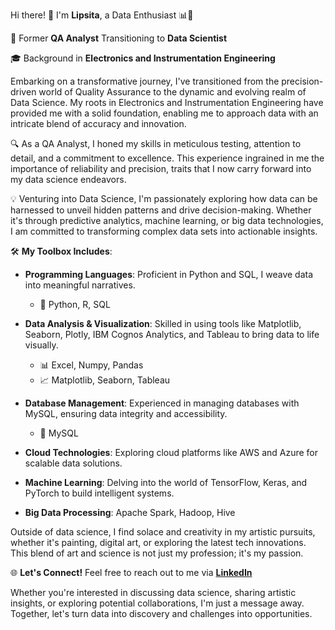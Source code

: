 Hi there! 👋 I'm **Lipsita**, a Data Enthusiast 📊🚀

🌟 Former **QA Analyst** Transitioning to **Data Scientist**

🎓 Background in **Electronics and Instrumentation Engineering**

Embarking on a transformative journey, I've transitioned from the precision-driven world of Quality Assurance to the dynamic and evolving realm of Data Science. My roots in Electronics and Instrumentation Engineering have provided me with a solid foundation, enabling me to approach data with an intricate blend of accuracy and innovation.

🔍 As a QA Analyst, I honed my skills in meticulous testing, attention to detail, and a commitment to excellence. This experience ingrained in me the importance of reliability and precision, traits that I now carry forward into my data science endeavors.

💡 Venturing into Data Science, I'm passionately exploring how data can be harnessed to unveil hidden patterns and drive decision-making. Whether it's through predictive analytics, machine learning, or big data technologies, I am committed to transforming complex data sets into actionable insights.


🛠️ **My Toolbox Includes**:

- **Programming Languages**: Proficient in Python and SQL, I weave data into meaningful narratives.
  - 🐍 Python, R, SQL

- **Data Analysis & Visualization**: Skilled in using tools like Matplotlib, Seaborn, Plotly, IBM Cognos Analytics, and Tableau to bring data to life visually.
  - 📊 Excel, Numpy, Pandas
  - 📈 Matplotlib, Seaborn, Tableau

- **Database Management**: Experienced in managing databases with MySQL, ensuring data integrity and accessibility.
  - 💾 MySQL

- **Cloud Technologies**: Exploring cloud platforms like AWS and Azure for scalable data solutions.

- **Machine Learning**: Delving into the world of TensorFlow, Keras, and PyTorch to build intelligent systems.
 
- **Big Data Processing**:
    Apache Spark, Hadoop, Hive

Outside of data science, I find solace and creativity in my artistic pursuits, whether it's painting, digital art, or exploring the latest tech innovations. This blend of art and science is not just my profession; it's my passion.

🌐 **Let's Connect!**
Feel free to reach out to me via **[LinkedIn](https://www.linkedin.com/in/lipsitatripathy)**

Whether you're interested in discussing data science, sharing artistic insights, or exploring potential collaborations, I'm just a message away. Together, let's turn data into discovery and challenges into opportunities.
